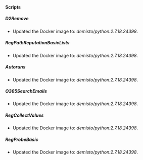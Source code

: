 
#### Scripts
##### D2Remove
- Updated the Docker image to: *demisto/python:2.7.18.24398*.
##### RegPathReputationBasicLists
- Updated the Docker image to: *demisto/python:2.7.18.24398*.
##### Autoruns
- Updated the Docker image to: *demisto/python:2.7.18.24398*.
##### O365SearchEmails
- Updated the Docker image to: *demisto/python:2.7.18.24398*.
##### RegCollectValues
- Updated the Docker image to: *demisto/python:2.7.18.24398*.
##### RegProbeBasic
- Updated the Docker image to: *demisto/python:2.7.18.24398*.